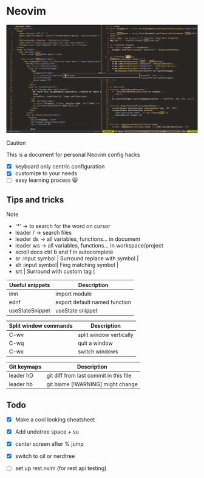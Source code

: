# Neovim

![Basic](./neovim-example.png) 

> [!CAUTION]
>
> This is a document for personal
> Neovim config hacks

- [x] keyboard only centric configuration
- [x] customize to your needs
- [ ] easy learning process 😸

## Tips and tricks

> [!NOTE]
>
> - '*' -> to search for the word on cursor
> - leader / -> search files
> - leader ds -> all variables, functions... in document 
> - leader ws -> all variables, functions... in workspace/project 
> - scroll docs ctrl b and f in autocomplete
> - <leader>sr :input symbol | Surround replace with symbol |
> - <leader>sh :input symbol| Fing matching symbol |
> - <leader>srt | Surround with custom tag |


| Useful snippets | Description |
| -------------- | --------------- |
| imn | import module |
| ednf | export default named function |
| useStateSnippet | useState snippet |

| Split window commands | Description |
| -------------- | --------------- |
| C-wv | split window vertically |
| C-wq | quit a window |
| C-wx | switch windows |

| Git keymaps | Description |
| -------------- | --------------- |
| leader hD | git diff from last commit in this file |
| leader hb | git blame [!WARNING]  might change |

## Todo

- [x] Make a cool looking cheatsheet
- [x] Add undotree space + su
- [x] center screen after % jump
- [x] switch to oil or nerdtree
- [ ] set up rest.nvim (for rest api testing)

